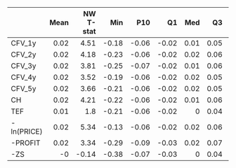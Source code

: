 |            |   Mean |   NW T-stat |   Min |   P10 |    Q1 |   Med |   Q3 |   P90 |   Max |   SD |   Skew |   Excess Kurt |
|:-----------|-------:|------------:|------:|------:|------:|------:|-----:|------:|------:|-----:|-------:|--------------:|
| CFV_1y     |   0.02 |        4.51 | -0.18 | -0.06 | -0.02 |  0.01 | 0.05 |  0.1  |  0.56 | 0.08 |   1.95 |         10.58 |
| CFV_2y     |   0.02 |        4.18 | -0.23 | -0.06 | -0.02 |  0.02 | 0.06 |  0.1  |  0.62 | 0.09 |   1.95 |         11.73 |
| CFV_3y     |   0.02 |        3.81 | -0.25 | -0.07 | -0.02 |  0.01 | 0.06 |  0.1  |  0.71 | 0.09 |   2.53 |         17.23 |
| CFV_4y     |   0.02 |        3.52 | -0.19 | -0.06 | -0.02 |  0.02 | 0.05 |  0.09 |  0.79 | 0.09 |   3.11 |         22.29 |
| CFV_5y     |   0.02 |        3.66 | -0.21 | -0.06 | -0.02 |  0.02 | 0.05 |  0.09 |  0.79 | 0.09 |   3.29 |         25.26 |
| CH         |   0.02 |        4.21 | -0.22 | -0.06 | -0.02 |  0.01 | 0.06 |  0.1  |  0.49 | 0.08 |   1.35 |          7.04 |
| TEF        |   0.01 |        1.8  | -0.21 | -0.06 | -0.02 |  0    | 0.04 |  0.07 |  0.24 | 0.06 |   0.44 |          2.73 |
| -ln(PRICE) |   0.02 |        5.34 | -0.13 | -0.06 | -0.02 |  0.02 | 0.06 |  0.11 |  0.38 | 0.07 |   0.85 |          2.03 |
| -PROFIT    |   0.02 |        3.34 | -0.29 | -0.09 | -0.03 |  0.02 | 0.07 |  0.11 |  0.46 | 0.09 |   0.13 |          2.66 |
| -ZS        |  -0    |       -0.14 | -0.38 | -0.07 | -0.03 |  0    | 0.04 |  0.06 |  0.28 | 0.07 |  -0.85 |          6.46 |